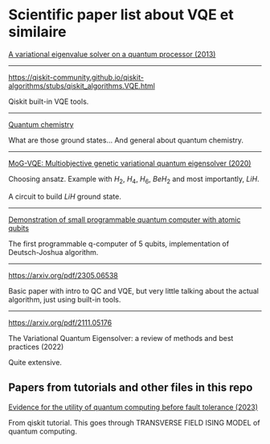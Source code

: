 # Scientific paper list about VQE et similaire

[A variational eigenvalue solver on a quantum processor (2013)](https://arxiv.org/pdf/1304.3061)

---

https://qiskit-community.github.io/qiskit-algorithms/stubs/qiskit_algorithms.VQE.html

Qiskit built-in VQE tools.

---

[Quantum chemistry](https://chemistry.com.pk/books/quantum-chemistry-2e-mcquarrie/)

What are those ground states... And general about quantum chemistry.

---

[MoG-VQE: Multiobjective genetic variational quantum eigensolver (2020)](https://arxiv.org/pdf/2007.04424)

Choosing ansatz. Example with $H_2$, $H_4$, $H_6$, $BeH_2$ and most importantly, $LiH$.

A circuit to build $LiH$ ground state.

---

[Demonstration of small programmable quantum computer with atomic qubits](https://arxiv.org/pdf/1603.04512)

The first programmable q-computer of 5 qubits, implementation of Deutsch-Joshua algorithm.

---

https://arxiv.org/pdf/2305.06538

Basic paper with intro to QC and VQE, but very little talking about the actual algorithm, just using built-in tools.

---

https://arxiv.org/pdf/2111.05176

The Variational Quantum Eigensolver: a review of methods and
best practices (2022)

Quite extensive.

## Papers from tutorials and other files in this repo

[Evidence for the utility of quantum computing before fault tolerance (2023)](https://www.nature.com/articles/s41586-023-06096-3)

From qiskit tutorial. This goes through TRANSVERSE FIELD ISING MODEL of quantum computing.
